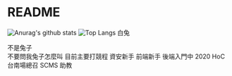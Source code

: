 # README

![Anurag's github stats](https://github-readme-stats.vercel.app/api?username=Rukiren&theme=vue-dark)
![Top Langs](https://github-readme-stats.vercel.app/api/top-langs/?username=Rukiren&layout=compact&theme=vue-dark)
白兔  

不是兔子  
不要問我兔子怎麼叫
目前主要打競程
資安新手
前端新手
後端入門中
2020 HoC 台南場總召
SCMS 助教

